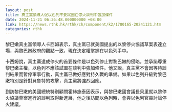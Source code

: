 ```yaml
---
layout: post
title: 真主黨領導人促以色列不要試圖在停火談判中強加條件
date: 2024-11-21 06:36:48.000000000 +08:00
link: https://news.rthk.hk/rthk/ch/component/k2/1780165-20241121.htm
categories: rthk
---
```


黎巴嫩真主黨領導人卡西姆表示，真主黨已就美國提出的以黎停火協議草案表達立場，與黎巴嫩政府的觀點一致，現在決定權掌握在以色列手中。

卡西姆說，真主黨達成停火的首要條件是以色列停止對黎巴嫩的侵略，並承諾尊重黎巴嫩主權，以色列不應該試圖在談判中強加條件。他又說，真主黨不會因等待談判結果而暫停軍事行動，真主黨已做好應對持久戰的準備。如果以色列升級對黎巴嫩特別是針對貝魯特的攻擊，真主黨將強烈回應。

到訪黎巴嫩的美國總統特別顧問霍赫施泰因表示，與黎巴嫩國會議長貝里就以黎停火協議草案進行的談判取得新進展，他之後訪問以色列時，會與以色列官員討論停火建議。
